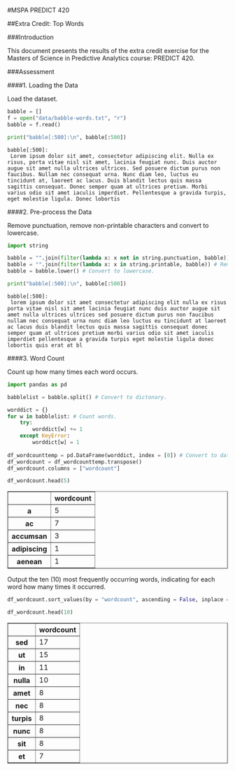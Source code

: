 
#MSPA PREDICT 420

##Extra Credit: Top Words

###Introduction

This document presents the results of the extra credit exercise for the Masters of Science in Predictive Analytics course: PREDICT 420.

###Assessment

####1. Loading the Data

Load the dataset.


```python
babble = []
f = open("data/babble-words.txt", "r")
babble = f.read()

print("babble[:500]:\n", babble[:500])
```

    babble[:500]:
     Lorem ipsum dolor sit amet, consectetur adipiscing elit. Nulla ex risus, porta vitae nisl sit amet, lacinia feugiat nunc. Duis auctor augue sit amet nulla ultrices ultrices. Sed posuere dictum purus non faucibus. Nullam nec consequat urna. Nunc diam leo, luctus eu tincidunt at, laoreet ac lacus. Duis blandit lectus quis massa sagittis consequat. Donec semper quam at ultrices pretium. Morbi varius odio sit amet iaculis imperdiet. Pellentesque a gravida turpis, eget molestie ligula. Donec lobortis
    

####2. Pre-process the Data

Remove punctuation, remove non-printable characters and convert to lowercase.


```python
import string

babble = "".join(filter(lambda x: x not in string.punctuation, babble)) # Remove punctuation.
babble = "".join(filter(lambda x: x in string.printable, babble)) # Remove non-printable characters.
babble = babble.lower() # Convert to lowercase.

print("babble[:500]:\n", babble[:500])
```

    babble[:500]:
     lorem ipsum dolor sit amet consectetur adipiscing elit nulla ex risus porta vitae nisl sit amet lacinia feugiat nunc duis auctor augue sit amet nulla ultrices ultrices sed posuere dictum purus non faucibus nullam nec consequat urna nunc diam leo luctus eu tincidunt at laoreet ac lacus duis blandit lectus quis massa sagittis consequat donec semper quam at ultrices pretium morbi varius odio sit amet iaculis imperdiet pellentesque a gravida turpis eget molestie ligula donec lobortis quis erat at bl
    

####3. Word Count

Count up how many times each word occurs.


```python
import pandas as pd

babblelist = babble.split() # Convert to dictonary.

worddict = {}
for w in babblelist: # Count words.
    try:
        worddict[w] += 1
    except KeyError:
        worddict[w] = 1
        
df_wordcounttemp = pd.DataFrame(worddict, index = [0]) # Convert to dataframe.
df_wordcount = df_wordcounttemp.transpose()
df_wordcount.columns = ["wordcount"]
```


```python
df_wordcount.head(5)
```




<div>
<table border="1" class="dataframe">
  <thead>
    <tr style="text-align: right;">
      <th></th>
      <th>wordcount</th>
    </tr>
  </thead>
  <tbody>
    <tr>
      <th>a</th>
      <td>5</td>
    </tr>
    <tr>
      <th>ac</th>
      <td>7</td>
    </tr>
    <tr>
      <th>accumsan</th>
      <td>3</td>
    </tr>
    <tr>
      <th>adipiscing</th>
      <td>1</td>
    </tr>
    <tr>
      <th>aenean</th>
      <td>1</td>
    </tr>
  </tbody>
</table>
</div>



Output the ten (10) most frequently occurring words, indicating for each word how many times it occurred.


```python
df_wordcount.sort_values(by = "wordcount", ascending = False, inplace = True) # Sort dataframe.
```


```python
df_wordcount.head(10)
```




<div>
<table border="1" class="dataframe">
  <thead>
    <tr style="text-align: right;">
      <th></th>
      <th>wordcount</th>
    </tr>
  </thead>
  <tbody>
    <tr>
      <th>sed</th>
      <td>17</td>
    </tr>
    <tr>
      <th>ut</th>
      <td>15</td>
    </tr>
    <tr>
      <th>in</th>
      <td>11</td>
    </tr>
    <tr>
      <th>nulla</th>
      <td>10</td>
    </tr>
    <tr>
      <th>amet</th>
      <td>8</td>
    </tr>
    <tr>
      <th>nec</th>
      <td>8</td>
    </tr>
    <tr>
      <th>turpis</th>
      <td>8</td>
    </tr>
    <tr>
      <th>nunc</th>
      <td>8</td>
    </tr>
    <tr>
      <th>sit</th>
      <td>8</td>
    </tr>
    <tr>
      <th>et</th>
      <td>7</td>
    </tr>
  </tbody>
</table>
</div>


